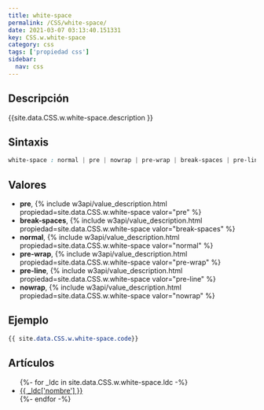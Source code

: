 ```yaml
---
title: white-space
permalink: /CSS/white-space/
date: 2021-03-07 03:13:40.151331
key: CSS.w.white-space
category: css
tags: ['propiedad css']
sidebar: 
  nav: css
---
```


## Descripción
{{site.data.CSS.w.white-space.description }}

## Sintaxis
~~~css
white-space : normal | pre | nowrap | pre-wrap | break-spaces | pre-line
~~~

## Valores
* **pre**,  {% include w3api/value_description.html propiedad=site.data.CSS.w.white-space valor="pre" %}
* **break-spaces**,  {% include w3api/value_description.html propiedad=site.data.CSS.w.white-space valor="break-spaces" %}
* **normal**,  {% include w3api/value_description.html propiedad=site.data.CSS.w.white-space valor="normal" %}
* **pre-wrap**,  {% include w3api/value_description.html propiedad=site.data.CSS.w.white-space valor="pre-wrap" %}
* **pre-line**,  {% include w3api/value_description.html propiedad=site.data.CSS.w.white-space valor="pre-line" %}
* **nowrap**,  {% include w3api/value_description.html propiedad=site.data.CSS.w.white-space valor="nowrap" %}

## Ejemplo
~~~css
{{ site.data.CSS.w.white-space.code}}
~~~

## Artículos
<ul>
{%- for _ldc in site.data.CSS.w.white-space.ldc -%}
   <li>
       <a href="{{_ldc['url'] }}">{{ _ldc['nombre'] }}</a>
   </li>
{%- endfor -%}
</ul>

